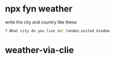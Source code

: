 # npx fyn weather

write the city and country like these

```zsh
? What city do you live in? london,united kindom
```
# weather-via-clie
